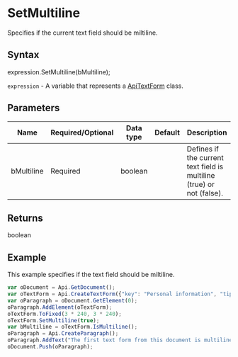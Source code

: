 # SetMultiline

Specifies if the current text field should be miltiline.

## Syntax

expression.SetMultiline(bMultiline);

`expression` - A variable that represents a [ApiTextForm](../ApiTextForm.md) class.

## Parameters

| **Name** | **Required/Optional** | **Data type** | **Default** | **Description** |
| ------------- | ------------- | ------------- | ------------- | ------------- |
| bMultiline | Required | boolean |  | Defines if the current text field is multiline (true) or not (false). |

## Returns

boolean

## Example

This example specifies if the text field should be miltiline.

```javascript
var oDocument = Api.GetDocument();
var oTextForm = Api.CreateTextForm({"key": "Personal information", "tip": "Enter your first name", "required": true, "placeholder": "First name", "autoFit": false});
var oParagraph = oDocument.GetElement(0);
oParagraph.AddElement(oTextForm);
oTextForm.ToFixed(3 * 240, 3 * 240);
oTextForm.SetMultiline(true);
var bMultiline = oTextForm.IsMultiline();
oParagraph = Api.CreateParagraph();
oParagraph.AddText("The first text form from this document is multiline: " + bMultiline);
oDocument.Push(oParagraph);
```
